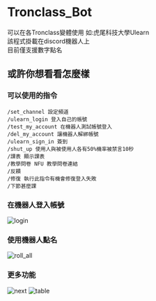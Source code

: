 # Tronclass_Bot
可以在各Tronclass變體使用 如:虎尾科技大學Ulearn  
該程式掛載在discord機器人上  
目前僅支援數字點名  

## 或許你想看看怎麼樣
### 可以使用的指令
```
/set_channel 設定頻道
/ulearn_login 登入自己的帳號
/test_my_account 在機器人測試帳號登入
/del_my_account 讓機器人解綁帳號
/ulearn_sign_in 簽到
/shut_up 使用人與被使用人各有50%機率被禁言10秒
/課表 顯示課表
/教學問卷 NFU 教學問卷連結
/反饋 
/修復 執行此指令有機會修復登入失敗
/下節甚麼課 
```
### 在機器人登入帳號
![login](https://github.com/XiaXia009/NFU_Ulearn_Signin/blob/main/readme/login.png)
### 使用機器人點名
![roll_all](https://github.com/XiaXia009/NFU_Ulearn_Signin/blob/main/readme/roll%20call.png)
### 更多功能
![next](https://github.com/XiaXia009/NFU_Ulearn_Signin/blob/main/readme/next%20class.png)
![table](https://github.com/XiaXia009/NFU_Ulearn_Signin/blob/main/readme/curriculum.png)